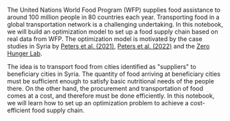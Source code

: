 The United Nations World Food Program (WFP) supplies food assistance to around 100 million people in 80 countries each year.
Transporting food in a global transportation network is a challenging undertaking.
In this notebook, we will build an optimization model to set up a food supply chain based on real data from WFP.
The optimization model is motivated by the case studies in Syria by [Peters et al. (2021)](https://pubsonline.informs.org/doi/epdf/10.1287/ijoo.2019.0047), [Peters et al. (2022)](https://pubsonline.informs.org/doi/abs/10.1287/inte.2021.1097) and the [Zero Hunger Lab](https://www.tilburguniversity.edu/research/institutes-and-research-groups/zero-hunger-lab).

The idea is to transport food from cities identified as "suppliers" to beneficiary cities in Syria.
The quantity of food arriving at beneficiary cities must be sufficient enough to satisfy basic nutritional needs of the people there.
On the other hand, the procurement and transportation of food comes at a cost, and therefore must be done efficiently.
In this notebook, we will learn how to set up an optimization problem to achieve a cost-efficient food supply chain.

<!-- ![alt text](image/figure_syria.png) -->

<!-- |<img src="image/figure_syria.png" width="1000" align="center">|
|:--:|
| <b>Image Credits: [Peters et al. (2016). The Nutritious Supply Chain: Optimizing Humanitarian Food Aid. NFORMS Journal on Optimization.](https://pubsonline.informs.org/doi/10.1287/ijoo.2019.0047) </b>|  -->
